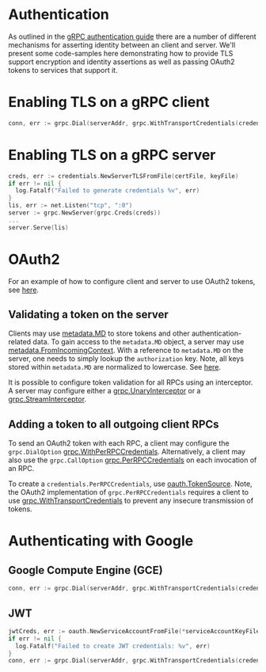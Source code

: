# Authentication

As outlined in the [gRPC authentication guide](https://grpc.io/docs/guides/auth.html) there are a number of different mechanisms for asserting identity between an client and server. We'll present some code-samples here demonstrating how to provide TLS support encryption and identity assertions as well as passing OAuth2 tokens to services that support it.

# Enabling TLS on a gRPC client

```Go
conn, err := grpc.Dial(serverAddr, grpc.WithTransportCredentials(credentials.NewClientTLSFromCert(nil, "")))
```

# Enabling TLS on a gRPC server

```Go
creds, err := credentials.NewServerTLSFromFile(certFile, keyFile)
if err != nil {
  log.Fatalf("Failed to generate credentials %v", err)
}
lis, err := net.Listen("tcp", ":0")
server := grpc.NewServer(grpc.Creds(creds))
...
server.Serve(lis)
```

# OAuth2

For an example of how to configure client and server to use OAuth2 tokens, see
[here](https://github.com/grpc/grpc-go/tree/master/examples/features/authentication).

## Validating a token on the server

Clients may use
[metadata.MD](https://godoc.org/google.golang.org/grpc/metadata#MD)
to store tokens and other authentication-related data. To gain access to the
`metadata.MD` object, a server may use
[metadata.FromIncomingContext](https://godoc.org/google.golang.org/grpc/metadata#FromIncomingContext).
With a reference to `metadata.MD` on the server, one needs to simply lookup the
`authorization` key. Note, all keys stored within `metadata.MD` are normalized
to lowercase. See [here](https://godoc.org/google.golang.org/grpc/metadata#New).

It is possible to configure token validation for all RPCs using an interceptor.
A server may configure either a
[grpc.UnaryInterceptor](https://godoc.org/google.golang.org/grpc#UnaryInterceptor)
or a
[grpc.StreamInterceptor](https://godoc.org/google.golang.org/grpc#StreamInterceptor).

## Adding a token to all outgoing client RPCs

To send an OAuth2 token with each RPC, a client may configure the
`grpc.DialOption`
[grpc.WithPerRPCCredentials](https://godoc.org/google.golang.org/grpc#WithPerRPCCredentials).
Alternatively, a client may also use the `grpc.CallOption`
[grpc.PerRPCCredentials](https://godoc.org/google.golang.org/grpc#PerRPCCredentials)
on each invocation of an RPC.

To create a `credentials.PerRPCCredentials`, use
[oauth.TokenSource](https://godoc.org/google.golang.org/grpc/credentials/oauth#TokenSource).
Note, the OAuth2 implementation of `grpc.PerRPCCredentials` requires a client to use
[grpc.WithTransportCredentials](https://godoc.org/google.golang.org/grpc#WithTransportCredentials)
to prevent any insecure transmission of tokens.

# Authenticating with Google

## Google Compute Engine (GCE)

```Go
conn, err := grpc.Dial(serverAddr, grpc.WithTransportCredentials(credentials.NewClientTLSFromCert(nil, "")), grpc.WithPerRPCCredentials(oauth.NewComputeEngine()))
```

## JWT

```Go
jwtCreds, err := oauth.NewServiceAccountFromFile(*serviceAccountKeyFile, *oauthScope)
if err != nil {
  log.Fatalf("Failed to create JWT credentials: %v", err)
}
conn, err := grpc.Dial(serverAddr, grpc.WithTransportCredentials(credentials.NewClientTLSFromCert(nil, "")), grpc.WithPerRPCCredentials(jwtCreds))
```
